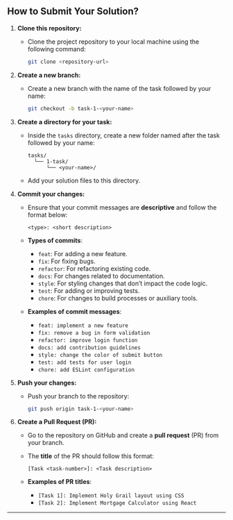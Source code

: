 ## **How to Submit Your Solution?**

1. **Clone this repository:**
   - Clone the project repository to your local machine using the following command:
     ```bash
     git clone <repository-url>
     ```

2. **Create a new branch:**
   - Create a new branch with the name of the task followed by your name:
     ```bash
     git checkout -b task-1-<your-name>
     ```

3. **Create a directory for your task:**
   - Inside the `tasks` directory, create a new folder named after the task followed by your name:
     ```
     tasks/
       └── 1-task/
           └── <your-name>/
     ```
   - Add your solution files to this directory.

4. **Commit your changes:**
   - Ensure that your commit messages are **descriptive** and follow the format below:
     ```
     <type>: <short description>
     ```
   - **Types of commits**:
     - `feat`: For adding a new feature.
     - `fix`: For fixing bugs.
     - `refactor`: For refactoring existing code.
     - `docs`: For changes related to documentation.
     - `style`: For styling changes that don’t impact the code logic.
     - `test`: For adding or improving tests.
     - `chore`: For changes to build processes or auxiliary tools.

   - **Examples of commit messages**:
     - `feat: implement a new feature`
     - `fix: remove a bug in form validation`
     - `refactor: improve login function`
     - `docs: add contribution guidelines`
     - `style: change the color of submit button`
     - `test: add tests for user login`
     - `chore: add ESLint configuration`

5. **Push your changes:**
   - Push your branch to the repository:
     ```bash
     git push origin task-1-<your-name>
     ```

6. **Create a Pull Request (PR):**
   - Go to the repository on GitHub and create a **pull request** (PR) from your branch.
   - The **title** of the PR should follow this format:
     ```
     [Task <task-number>]: <Task description>
     ```

   - **Examples of PR titles**:
     - `[Task 1]: Implement Holy Grail layout using CSS`
     - `[Task 2]: Implement Mortgage Calculator using React`

---
